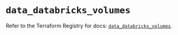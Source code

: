 # `data_databricks_volumes`

Refer to the Terraform Registry for docs: [`data_databricks_volumes`](https://registry.terraform.io/providers/databricks/databricks/1.66.0/docs/data-sources/volumes).

